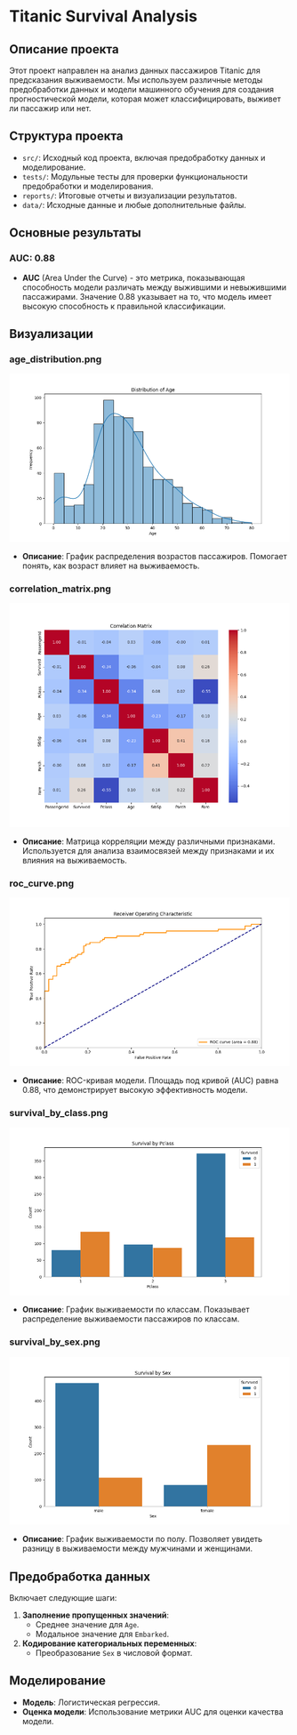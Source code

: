 # Titanic Survival Analysis

## Описание проекта

Этот проект направлен на анализ данных пассажиров Titanic для предсказания выживаемости. Мы используем различные методы предобработки данных и модели машинного обучения для создания прогностической модели, которая может классифицировать, выживет ли пассажир или нет.

## Структура проекта

- `src/`: Исходный код проекта, включая предобработку данных и моделирование.
- `tests/`: Модульные тесты для проверки функциональности предобработки и моделирования.
- `reports/`: Итоговые отчеты и визуализации результатов.
- `data/`: Исходные данные и любые дополнительные файлы.

## Основные результаты

### AUC: 0.88

- **AUC** (Area Under the Curve) - это метрика, показывающая способность модели различать между выжившими и невыжившими пассажирами. Значение 0.88 указывает на то, что модель имеет высокую способность к правильной классификации.

## Визуализации

### age_distribution.png
![Age Distribution](reports/figures/age_distribution.png)
- **Описание**: График распределения возрастов пассажиров. Помогает понять, как возраст влияет на выживаемость.

### correlation_matrix.png
![Correlation Matrix](reports/figures/correlation_matrix.png)
- **Описание**: Матрица корреляции между различными признаками. Используется для анализа взаимосвязей между признаками и их влияния на выживаемость.

### roc_curve.png
![ROC Curve](reports/figures/roc_curve.png)
- **Описание**: ROC-кривая модели. Площадь под кривой (AUC) равна 0.88, что демонстрирует высокую эффективность модели.

### survival_by_class.png
![Survival by Class](reports/figures/survival_by_pclass.png)
- **Описание**: График выживаемости по классам. Показывает распределение выживаемости пассажиров по классам.

### survival_by_sex.png
![Survival by Sex](reports/figures/survival_by_sex.png)
- **Описание**: График выживаемости по полу. Позволяет увидеть разницу в выживаемости между мужчинами и женщинами.

## Предобработка данных

Включает следующие шаги:
1. **Заполнение пропущенных значений**: 
   - Среднее значение для `Age`.
   - Модальное значение для `Embarked`.
2. **Кодирование категориальных переменных**: 
   - Преобразование `Sex` в числовой формат.

## Моделирование

- **Модель**: Логистическая регрессия.
- **Оценка модели**: Использование метрики AUC для оценки качества модели.


